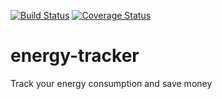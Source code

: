 [![Build Status](https://travis-ci.org/denniss17/energy-tracker.svg?branch=master)](https://travis-ci.org/denniss17/energy-tracker)
[![Coverage Status](https://coveralls.io/repos/github/denniss17/energy-tracker/badge.svg?branch=master)](https://coveralls.io/github/denniss17/energy-tracker?branch=master)

# energy-tracker
Track your energy consumption and save money

